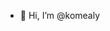 - 👋 Hi, I’m @komealy

<!---
komealy/komealy is a ✨ special ✨ repository because its `README.md` (this file) appears on your GitHub profile.
You can click the Preview link to take a look at your changes.
--->
